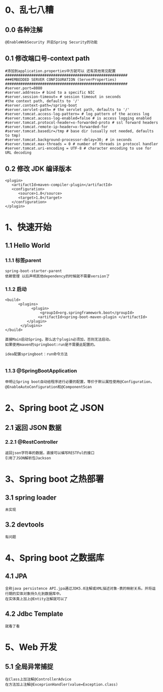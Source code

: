 # 0、乱七八糟

## 0.0 各种注解

```
@EnableWebSecurity 开启Spring Security的功能
```



## 0.1 修改端口号-context path

```
#添加到application.properties中方就可以 还有其他常见配置
########################################################
###EMBEDDED SERVER CONFIGURATION (ServerProperties)
########################################################
#server.port=8080
#server.address= # bind to a specific NIC
#server.session-timeout= # session timeout in seconds
#the context path, defaults to '/'
#server.context-path=/spring-boot
#server.servlet-path= # the servlet path, defaults to '/'
#server.tomcat.access-log-pattern= # log pattern of the access log
#server.tomcat.access-log-enabled=false # is access logging enabled
#server.tomcat.protocol-header=x-forwarded-proto # ssl forward headers
#server.tomcat.remote-ip-header=x-forwarded-for
#server.tomcat.basedir=/tmp # base dir (usually not needed, defaults to tmp)
#server.tomcat.background-processor-delay=30; # in seconds
#server.tomcat.max-threads = 0 # number of threads in protocol handler
#server.tomcat.uri-encoding = UTF-8 # character encoding to use for URL decoding
```

## 0.2 修改 JDK 编译版本

```
<plugin>
   <artifactId>maven-compiler-plugin</artifactId>
   <configuration>
      <source>1.8</source>
      <target>1.8</target>
   </configuration>
</plugin>
```



# 1、快速开始

## 1.1 Hello World 

### 1.1.1 标签parent

```
spring-boot-starter-parent
依赖管理 以后声明其他dependency的时候就不需要version了
```

### 1.1.2 启动

```
<build>  
      <plugins>  
            <plugin>  
                <groupId>org.springframework.boot</groupId>  
               <artifactId>spring-boot-maven-plugin </artifactId>  
          </plugin>  
       </plugins>  
</build>  

直接Main启动Spring，那么这个plugin必须加，否则无法启动。
如果使用maven的springboot:run是不需要此配置的。

idea配置springboot：run命令方法


```

### 1.1.3 @SpringBootApplication

```
申明让Spring boot自动给程序进行必要的配置，等价于默认属性使用@Configuration，@EnableAutoConfiguration和@ComponentScan
```

# 2、Spring boot 之 JSON

## 2.1 返回 JSON 数据

### 2.2.1 @RestController

```
返回json字符串的数据，直接可以编写RESTFul的接口
引用了JSON解析包Jackson
```

# 3、Spring boot 之热部署

## 3.1 spring loader 

```
未实现
```

## 3.2 devtools 

```
有问题
```

# 4、Spring boot 之数据库

## 4.1 JPA

```
全称java persistence API.jpa通过JDK5.0注解或XML描述对象-表的映射关系。并将运行期的实体对象持久化到数据库中。
在实体类上加上@Entity注解就可以了
```

## 4.2 Jdbc Template

```
就看了看
```



# 5、Web 开发

## 5.1 全局异常捕捉

```
在Class上加注解@ControllerAdvice
在方法加上注解@ExceprionHandler(value=Exception.class)
```



#### 